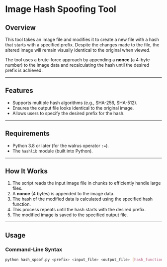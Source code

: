 # Image Hash Spoofing Tool

## Overview
This tool takes an image file and modifies it to create a new file with a hash that starts with a specified prefix. Despite the changes made to the file, the altered image will remain visually identical to the original when viewed.

The tool uses a brute-force approach by appending a **nonce** (a 4-byte number) to the image data and recalculating the hash until the desired prefix is achieved.

---

## Features
- Supports multiple hash algorithms (e.g., SHA-256, SHA-512).
- Ensures the output file looks identical to the original image.
- Allows users to specify the desired prefix for the hash.

---

## Requirements
- Python 3.8 or later (for the walrus operator `:=`).
- The `hashlib` module (built into Python).

---

## How It Works
1. The script reads the input image file in chunks to efficiently handle large files.
2. A **nonce** (4 bytes) is appended to the image data.
3. The hash of the modified data is calculated using the specified hash function.
4. This process repeats until the hash starts with the desired prefix.
5. The modified image is saved to the specified output file.

---

## Usage

### Command-Line Syntax
```bash
python hash_spoof.py <prefix> <input_file> <output_file> [hash_function]
